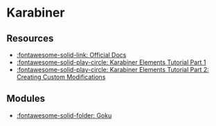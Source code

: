 Karabiner
===

Resources
---

- [:fontawesome-solid-link: Official Docs](https://karabiner-elements.pqrs.org/docs/)
- [:fontawesome-solid-play-circle: Karabiner Elements Tutorial Part 1][1]
- [:fontawesome-solid-play-circle: Karabiner Elements Tutorial  Part 2: Creating Custom Modifications][2]

<!-- Links -->
[1]: https://www.youtube.com/watch?v=uaJSjgVEhMQ
[2]: https://www.youtube.com/watch?v=PBPS2D9AKtI

Modules
---

- [:fontawesome-solid-folder: Goku](goku/index.md)
